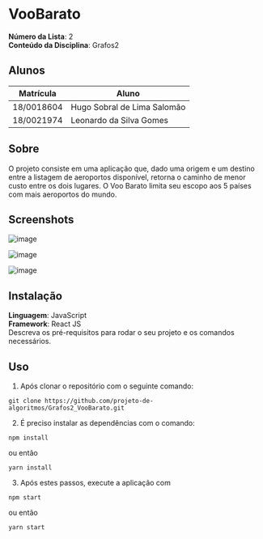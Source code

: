 # VooBarato

**Número da Lista**: 2<br>
**Conteúdo da Disciplina**: Grafos2<br>

## Alunos
|Matrícula | Aluno |
| -- | -- |
| 18/0018604  |  Hugo Sobral de Lima Salomão |
| 18/0021974  |  Leonardo da Silva Gomes |

## Sobre 
O projeto consiste em uma aplicação que, dado uma origem e um destino entre a listagem de aeroportos disponível, retorna o caminho de menor custo entre os dois lugares. O Voo Barato limita seu escopo aos 5 países com mais aeroportos do mundo.

## Screenshots
![image](https://user-images.githubusercontent.com/61520601/130548787-a3ad0969-513c-4fce-8f29-c0186898f8a6.png)

![image](https://user-images.githubusercontent.com/61520601/130548812-b45af411-f6e2-471d-aed5-6c1e0acc1a46.png)

![image](https://user-images.githubusercontent.com/61520601/130548849-c9467484-6a4b-4073-bee9-0768e0a9e67c.png)


## Instalação 
**Linguagem**: JavaScript<br>
**Framework**: React JS<br>
Descreva os pré-requisitos para rodar o seu projeto e os comandos necessários.

## Uso 
1. Após clonar o repositório com o seguinte comando:
```
git clone https://github.com/projeto-de-algoritmos/Grafos2_VooBarato.git
```

2. É preciso instalar as dependências com o comando:
```
npm install
```
ou então
```
yarn install
```

3. Após estes passos, execute a aplicação com
```
npm start
```
ou então
```
yarn start
```

